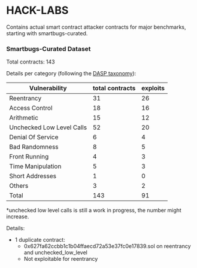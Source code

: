 # HACK-LABS

Contains actual smart contract attacker contracts for major benchmarks, starting with smartbugs-curated.


### Smartbugs-Curated Dataset
Total contracts: 143

Details per category (following the [DASP taxonomy](https://dasp.co/)): 

Vulnerability | total contracts | exploits
|-----|------|---|
Reentrancy |31 |26
Access Control | 18 | 16
Arithmetic | 15 | 12
Unchecked Low Level Calls | 52 | 20 
Denial Of Service | 6 | 4
Bad Randomness |8 | 5
Front Running | 4| 3
Time Manipulation | 5 | 3
Short Addresses | 1 | 0
Others | 3| 2
Total | 143 | 91

*unchecked low level calls is still a work in progress, the number might increase.

Details:

- 1 duplicate contract:
  - 0x627fa62ccbb1c1b04ffaecd72a53e37fc0e17839.sol on reentrancy and unchecked_low_level
  - Not exploitable for reentrancy

